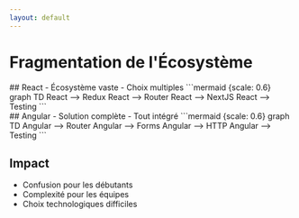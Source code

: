 ```yaml
---
layout: default
---
```


# Fragmentation de l'Écosystème

<div grid="~ cols-2 gap-4">
<v-clicks>

<div>
  ## React
  - Écosystème vaste
  - Choix multiples
  ```mermaid {scale: 0.6}
  graph TD
      React --> Redux
      React --> Router
      React --> NextJS
      React --> Testing
  ```
</div>

<div>
  ## Angular
  - Solution complète
  - Tout intégré
  ```mermaid {scale: 0.6}
  graph TD
      Angular --> Router
      Angular --> Forms
      Angular --> HTTP
      Angular --> Testing
  ```
</div>

</v-clicks>
</div>

<v-click>

## Impact
- Confusion pour les débutants
- Complexité pour les équipes
- Choix technologiques difficiles

</v-click>